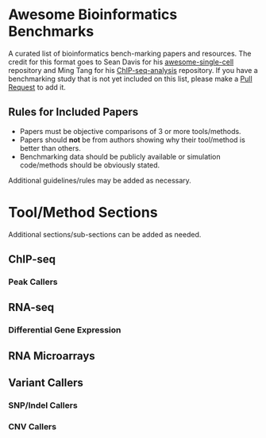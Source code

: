# Awesome Bioinformatics Benchmarks
A curated list of bioinformatics bench-marking papers and resources.
The credit for this format goes to Sean Davis for his [awesome-single-cell](https://github.com/seandavi/awesome-single-cell) repository and Ming Tang for his [ChIP-seq-analysis](https://github.com/crazyhottommy/ChIP-seq-analysis) repository. 
If you have a benchmarking study that is not yet included on this list, please make a [Pull Request](https://github.com/j-andrews7/Awesome-Bioinformatics-Benchmarks/pulls) to add it.

## Rules for Included Papers
 - Papers must be objective comparisons of 3 or more tools/methods.
 - Papers should **not** be from authors showing why their tool/method is better than others.
 - Benchmarking data should be publicly available or simulation code/methods should be obviously stated.
 
Additional guidelines/rules may be added as necessary.

# Tool/Method Sections
Additional sections/sub-sections can be added as needed.


## ChIP-seq

### Peak Callers

## RNA-seq

### Differential Gene Expression

## RNA Microarrays

## Variant Callers

### SNP/Indel Callers

### CNV Callers

